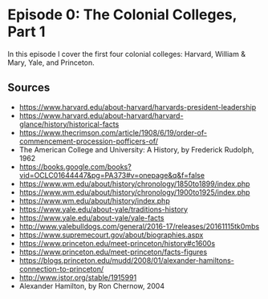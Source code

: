 # Episode 0: The Colonial Colleges, Part 1

In this episode I cover the first four colonial colleges: Harvard, William & Mary, Yale, and Princeton.

## Sources

- <https://www.harvard.edu/about-harvard/harvards-president-leadership>
- <https://www.harvard.edu/about-harvard/harvard-glance/history/historical-facts>
- <https://www.thecrimson.com/article/1908/6/19/order-of-commencement-procession-pofficers-of/>
- The American College and University: A History, by Frederick Rudolph, 1962
- <https://books.google.com/books?vid=OCLC01644447&pg=PA373#v=onepage&q&f=false>
- <https://www.wm.edu/about/history/chronology/1850to1899/index.php>
- <https://www.wm.edu/about/history/chronology/1900to1925/index.php>
- <https://www.wm.edu/about/history/index.php>
- <https://www.yale.edu/about-yale/traditions-history>
- <https://www.yale.edu/about-yale/yale-facts>
- <http://www.yalebulldogs.com/general/2016-17/releases/20161115tk0mbs>
- <https://www.supremecourt.gov/about/biographies.aspx>
- <https://www.princeton.edu/meet-princeton/history#c1600s>
- <https://www.princeton.edu/meet-princeton/facts-figures>
- <https://blogs.princeton.edu/mudd/2008/01/alexander-hamiltons-connection-to-princeton/>
- <http://www.jstor.org/stable/1915991>
- Alexander Hamilton, by Ron Chernow, 2004
